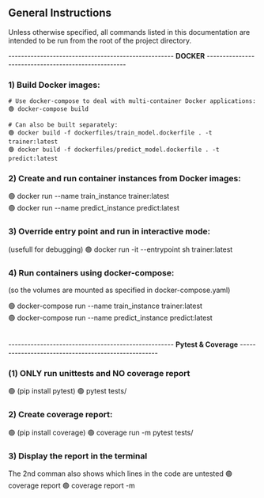 
## General Instructions
Unless otherwise specified, all commands listed in this documentation are intended to be run from the root of the project directory.
<br>
 
 ---------------------------------------------------- **DOCKER** ----------------------------------------------------

### 1) Build Docker images:

	# Use docker-compose to deal with multi-container Docker applications:
	🟢 docker-compose build

	# Can also be built separately: 
	🟢 docker build -f dockerfiles/train_model.dockerfile . -t trainer:latest
	🟢 docker build -f dockerfiles/predict_model.dockerfile . -t predict:latest

### 2) Create and run container instances from Docker images:
🟢 docker run --name train_instance trainer:latest  
🟢 docker run --name predict_instance predict:latest
<br>

### 3) Override entry point and run in interactive mode:
(usefull for debugging)
🟢 docker run -it --entrypoint sh trainer:latest
<br>

### 4) Run containers using docker-compose:
(so the volumes are mounted as specified in docker-compose.yaml)

🟢 docker-compose run --name train_instance trainer:latest  
🟢 docker-compose run --name predict_instance predict:latest  
<br>

 ---------------------------------------------------- **Pytest & Coverage** ----------------------------------------------------

### (1) ONLY run unittests and NO coverage report
🟢 (pip install pytest)
🟢 pytest tests/
<br>

### 2) Create coverage report:
🟢 (pip install coverage)
🟢 coverage run -m pytest tests/
<br>

### 3) Display the report in the terminal
The 2nd comman also shows which lines in the code are untested
🟢 coverage report
🟢 coverage report -m
<br>

